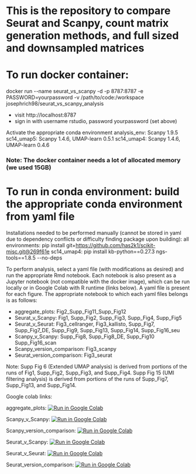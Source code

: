 # This is the repository to compare Seurat and Scanpy, count matrix generation methods, and full sized and downsampled matrices

# To run docker container:
docker run --name seurat_vs_scanpy -d -p 8787:8787 -e PASSWORD=yourpassword -v /path/to/code:/workspace josephrich98/seurat_vs_scanpy_analysis
- visit http://localhost:8787
- sign in with username rstudio, password yourpassword (set above)

Activate the appropriate conda environment
analysis_env: Scanpy 1.9.5
sc14_umap5: Scanpy 1.4.6, UMAP-learn 0.5.1
sc14_umap4: Scanpy 1.4.6, UMAP-learn 0.4.6

### Note: The docker container needs a lot of allocated memory (we used 15GB)


# To run in conda environment: build the appropriate conda environment from yaml file
Installations needed to be performed manually (cannot be stored in yaml due to dependency conflicts or difficulty finding package upon building):
all environments: pip install git+https://github.com/has2k1/scikit-misc.git@269f61e
sc14_umap4: pip install kb-python==0.27.3 ngs-tools==1.8.5 --no-deps

To perform analysis, select a yaml file (with modifications as desired) and run the appropriate Rmd notebook. Each notebook is also present as a Jupyter notebook (not compatible with the docker image), which can be run locally or in Google Colab with R runtime (links below). A yaml file is present for each figure. The appropriate notebook to which each yaml files belongs is as follows:

- aggregate_plots: Fig2_Supp_Fig11_Supp_Fig12
- Seurat_v_Scanpy: Fig1, Supp_Fig2, Supp_Fig3, Supp_Fig4, Supp_Fig5
- Seurat_v_Seurat: Fig3_cellranger, Fig3_kallisto, Supp_Fig7, Supp_Fig7_DE, Supp_Fig9, Supp_Fig13, Supp_Fig14, Supp_Fig16_seu
- Scanpy_v_Scanpy: Supp_Fig8, Supp_Fig8_DE, Supp_Fig10 Supp_Fig16_scan
- Scanpy_version_comparison: Fig3_scanpy
- Seurat_version_comparison: Fig3_seurat

Note: Supp Fig 6 (Extended UMAP analysis) is derived from portions of the runs of Fig1, Supp_Fig2, Supp_Fig3, and Supp_Fig4. Supp Fig 15 (UMI filtering analysis) is derived from portions of the runs of Supp_Fig7, Supp_Fig13, and Supp_Fig14.


Google colab links:

aggregate_plots: [![Run in Google Colab](https://colab.research.google.com/assets/colab-badge.svg)](https://colab.research.google.com/github/josephrich98/scrnaseq_packages_and_versioning/blob/main/analysis/ipynb/aggregate_plots.ipynb)

Scanpy_v_Scanpy: [![Run in Google Colab](https://colab.research.google.com/assets/colab-badge.svg)](https://colab.research.google.com/github/josephrich98/scrnaseq_packages_and_versioning/blob/main/analysis/ipynb/Scanpy_v_Scanpy.ipynb)

Scanpy_version_comparison: [![Run in Google Colab](https://colab.research.google.com/assets/colab-badge.svg)](https://colab.research.google.com/github/josephrich98/scrnaseq_packages_and_versioning/blob/main/analysis/ipynb/Scanpy_version_comparison.ipynb)

Seurat_v_Scanpy: [![Run in Google Colab](https://colab.research.google.com/assets/colab-badge.svg)](https://colab.research.google.com/github/josephrich98/scrnaseq_packages_and_versioning/blob/main/analysis/ipynb/Seurat_v_Scanpy.ipynb)

Seurat_v_Seurat: [![Run in Google Colab](https://colab.research.google.com/assets/colab-badge.svg)](https://colab.research.google.com/github/josephrich98/scrnaseq_packages_and_versioning/blob/main/analysis/ipynb/Seurat_v_Seurat.ipynb)

Seurat_version_comparison: [![Run in Google Colab](https://colab.research.google.com/assets/colab-badge.svg)](https://colab.research.google.com/github/josephrich98/scrnaseq_packages_and_versioning/blob/main/analysis/ipynb/Seurat_version_comparison.ipynb)